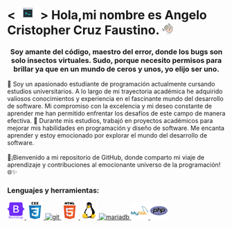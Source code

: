 # <![imagen de bash](bash.png)> Hola,mi nombre es Angelo Cristopher Cruz Faustino. ![Imagen saludando](saludar.png)

<h3 align="center">Soy amante del código, maestro del error, donde los bugs son solo insectos virtuales. Sudo, porque necesito permisos para brillar ya que en un mundo de ceros y unos, yo elijo ser uno. </h3>

<p>📝 Soy un apasionado estudiante de programación actualmente cursando estudios universitarios. A lo largo de mi trayectoria académica he adquirido valiosos conocimientos y experiencia en el fascinante mundo del desarrollo de software. Mi compromiso con la excelencia y mi deseo constante de aprender me han permitido enfrentar los desafíos de este campo de manera efectiva.  📄 Durante mis estudios, trabajó en proyectos académicos para mejorar mis habilidades en programación y diseño de software. Me encanta aprender y estoy emocionado por explorar el mundo del desarrollo de software. <br><br>
👋¡Bienvenido a mi repositorio de GitHub, donde comparto mi viaje de aprendizaje y contribuciones al emocionante universo de la programación! 🌐✨</p>

<h3 align="left">Lenguajes y herramientas:</h3>
<p align="left"> <a href="https://getbootstrap.com" target="_blank" rel="noreferrer"> <img src="https://raw.githubusercontent.com/devicons/devicon/master/icons/bootstrap/bootstrap-plain-wordmark.svg" alt="bootstrap" width="40" height="40"/> </a> <a href="https://www.w3schools.com/css/" target="_blank" rel="noreferrer"> <img src="https://raw.githubusercontent.com/devicons/devicon/master/icons/css3/css3-original-wordmark.svg" alt="css3" width="40" height="40"/> </a> <a href="https://git-scm.com/" target="_blank" rel="noreferrer"> <img src="https://www.vectorlogo.zone/logos/git-scm/git-scm-icon.svg" alt="git" width="40" height="40"/> </a> <a href="https://www.w3.org/html/" target="_blank" rel="noreferrer"> <img src="https://raw.githubusercontent.com/devicons/devicon/master/icons/html5/html5-original-wordmark.svg" alt="html5" width="40" height="40"/> </a> <a href="https://www.linux.org/" target="_blank" rel="noreferrer"> <img src="https://raw.githubusercontent.com/devicons/devicon/master/icons/linux/linux-original.svg" alt="linux" width="40" height="40"/> </a> <a href="https://mariadb.org/" target="_blank" rel="noreferrer"> <img src="https://www.vectorlogo.zone/logos/mariadb/mariadb-icon.svg" alt="mariadb" width="40" height="40"/> </a> <a href="https://www.mysql.com/" target="_blank" rel="noreferrer"> <img src="https://raw.githubusercontent.com/devicons/devicon/master/icons/mysql/mysql-original-wordmark.svg" alt="mysql" width="40" height="40"/> </a> <a href="https://www.php.net" target="_blank" rel="noreferrer"> <img src="https://raw.githubusercontent.com/devicons/devicon/master/icons/php/php-original.svg" alt="php" width="40" height="40"/> </a> </p>